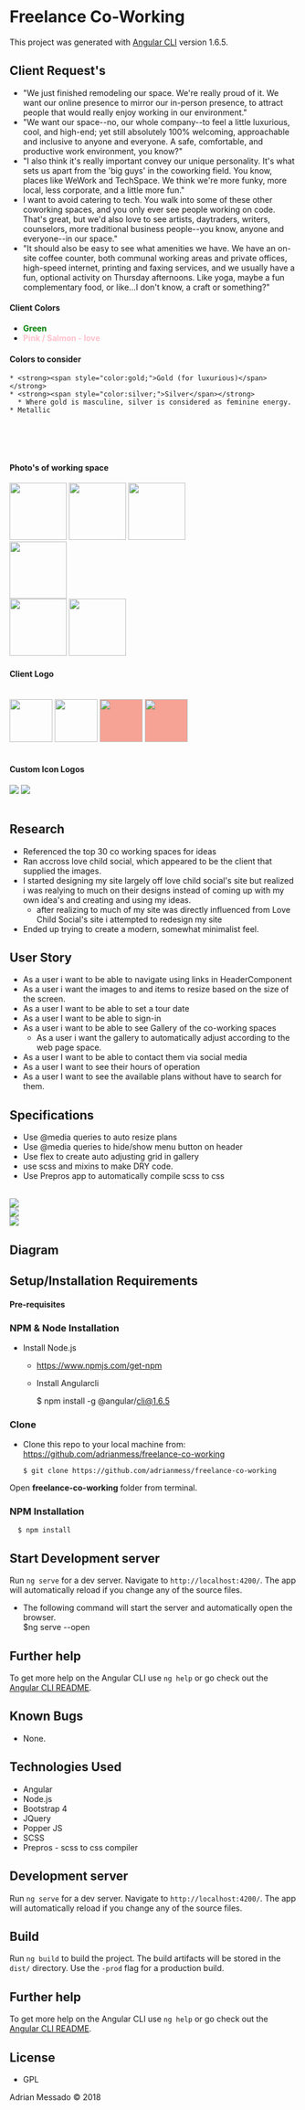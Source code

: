 # Freelance Co-Working

This project was generated with [Angular CLI](https://github.com/angular/angular-cli) version 1.6.5.

##  Client Request's


  * "We just finished remodeling our space. We're really proud of it. We want our online presence to mirror our in-person presence, to attract people that would really enjoy working in our environment."
  * "We want our space--no, our whole company--to feel a little luxurious, cool, and high-end; yet still absolutely 100% welcoming, approachable and inclusive to anyone and everyone. A safe, comfortable, and productive work environment, you know?"
  * "I also think it's really important convey our unique personality. It's what sets us apart from the 'big guys' in the coworking field. You know, places like WeWork and TechSpace. We think we're more funky, more local, less corporate, and a little more fun."
  * I want to avoid catering to tech. You walk into some of these other coworking spaces, and you only ever see people working on code. That's great, but we'd also love to see artists, daytraders, writers, counselors, more traditional business people--you know, anyone and everyone--in our space."
  * "It should also be easy to see what amenities we have. We have an on-site coffee counter, both communal working areas and private offices, high-speed internet, printing and faxing services, and we usually have a fun, optional activity on Thursday afternoons. Like yoga, maybe a fun complementary food, or like...I don't know, a craft or something?"

#### Client Colors
  * <strong><span style="color:green;"> Green </span></strong>
  * <strong><span style="color:pink;">Pink / Salmon - love</span></strong>
#### Colors to consider
    * <strong><span style="color:gold;">Gold (for luxurious)</span></strong>
    * <strong><span style="color:silver;">Silver</span></strong>
      * Where gold is masculine, silver is considered as feminine energy.
    * Metallic
<br>
<br>
<br>

####  Photo's of working space

<div class="flex-container">
<img src="/src/assets/client-photos/coffee-counter-area.jpg" height="100">
<img src="/src/assets/client-photos/front-entrance-looking-out.jpg" height="100">
<img src="/src/assets/client-photos/front-entrance.jpg" height="100">
<br>
<img src="/src/assets/client-photos/communal-workspace.jpg" height="100">
<br>
<img src="/src/assets/client-photos/one-meeting-area.jpg" height="100">
<img src="/src/assets/client-photos/coffee-counter-area.jpg" height="100">
<div>

#### Client Logo
<br>
<img src="/src/assets/client-photos/logo/love-logo-text-black.png" height="75">
<img src="/src/assets/client-photos/logo/love-child-social-logo-black.png" height="75">
<img src="/src/assets/client-photos/logo/love-group-logo-white.png" height="75" style="background-color:#f6a294;">
<img src="/src/assets/client-photos/logo/love-child-social-logo-white.png" height="75" style="background-color:#f6a294;">
<br>
<br>

#### Custom Icon Logos
<img src="/src/assets/images/logo-green.png">
<img src="/src/assets/images/logo-square-black.png">
<br>
<br>



## Research

* Referenced the top 30 co working spaces for ideas
* Ran accross love child social, which appeared to be the client that supplied the images.
* I started designing my site largely off love child social's site but realized i was realying to much on their designs instead of coming up with my own idea's and creating and using my ideas.
  * after realizing to much of my site was directly influenced from Love Child Social's site i attempted to redesign my site
* Ended up trying to create a modern, somewhat minimalist feel.

## User Story
* As a user i want to be able to navigate using links in HeaderComponent
* As a user i want the images to and items to resize based on the size of the screen.
* As a user I want to be able to set a tour date
* As a user I want to be able to sign-in
* As a user i want to be able to see Gallery of the co-working spaces
  * As a user i want the gallery to automatically adjust according to the web page space.
* As a user I want to be able to contact them via social media
* As a user I want to see their hours of operation
* As a user I want to see the available plans without have to search for them.   

## Specifications

* Use @media queries to auto resize plans
* Use @media queries to hide/show menu button on header
* Use flex to create auto adjusting grid in gallery
* use scss and mixins to make DRY code.
* Use Prepros app to automatically compile scss to css
<br>
<img src="/src/assets/images/README/header.gif">
<br>
<img src="/src/assets/images/README/plans.gif">
<br>
<img src="/src/assets/images/README/gallery.gif">



## Diagram

## Setup/Installation Requirements
#### Pre-requisites

### NPM & Node Installation
* Install Node.js
  * https://www.npmjs.com/get-npm


  * Install Angularcli

      $ npm install -g @angular/cli@1.6.5

### Clone
  * Clone this repo to your local machine from: https://github.com/adrianmess/freelance-co-working

        $ git clone https://github.com/adrianmess/freelance-co-working

Open **freelance-co-working** folder from terminal.

### NPM Installation
      $ npm install

## Start Development server

Run `ng serve` for a dev server. Navigate to `http://localhost:4200/`. The app will automatically reload if you change any of the source files.

* The following command will start the server and automatically open the browser.      
      $ng serve --open

## Further help

To get more help on the Angular CLI use `ng help` or go check out the [Angular CLI README](https://github.com/angular/angular-cli/blob/master/README.md).

## Known Bugs

- None.

## Technologies Used

* Angular
* Node.js
* Bootstrap 4
* JQuery
* Popper JS
* SCSS 
* Prepros - scss to css compiler

## Development server

Run `ng serve` for a dev server. Navigate to `http://localhost:4200/`. The app will automatically reload if you change any of the source files.

## Build

Run `ng build` to build the project. The build artifacts will be stored in the `dist/` directory. Use the `-prod` flag for a production build.


## Further help

To get more help on the Angular CLI use `ng help` or go check out the [Angular CLI README](https://github.com/angular/angular-cli/blob/master/README.md).

## License

* GPL

Adrian Messado © 2018

<link rel="stylesheet"  href="https://cdnjs.cloudflare.com/ajax/libs/github-markdown-css/2.10.0/github-markdown.css"><style>


.flex-container {
  display: flex;
}

</style>
